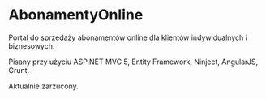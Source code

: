 AbonamentyOnline
================
Portal do sprzedaży abonamentów online dla klientów indywidualnych i biznesowych.

Pisany przy użyciu ASP.NET MVC 5, Entity Framework, Ninject, AngularJS, Grunt.

Aktualnie zarzucony.
